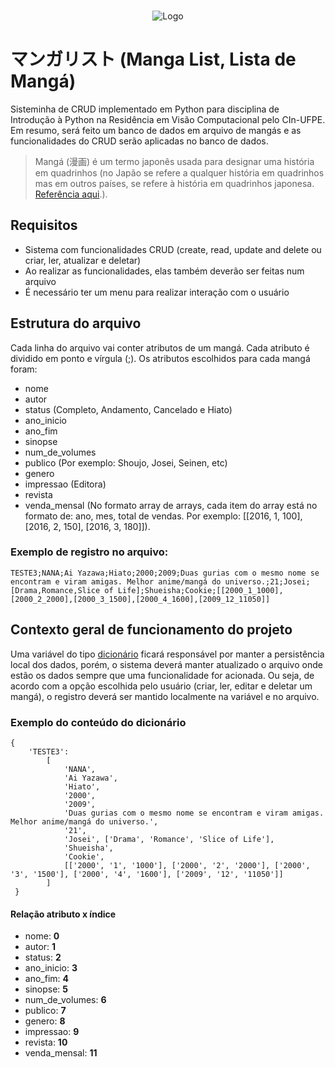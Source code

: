 <br />
<p align="center">
    <img src="https://user-images.githubusercontent.com/14198332/134978178-6b0aa36a-337c-4146-a4b9-ec731b6b1261.jpg" alt="Logo">
</p>

# マンガリスト (Manga List, Lista de Mangá)

Sisteminha de CRUD implementado em Python para disciplina de Introdução à Python na Residência em Visão Computacional pelo CIn-UFPE.
Em resumo, será feito um banco de dados em arquivo de mangás e as funcionalidades do CRUD serão aplicadas no banco de dados.

> Mangá (漫画) é um termo japonês usada para designar uma história em quadrinhos (no Japão se refere a qualquer história em quadrinhos mas em outros países, se refere à história em quadrinhos japonesa. [Referência aqui](https://pt.wikipedia.org/wiki/Mang%C3%A1).).

## Requisitos

* Sistema com funcionalidades CRUD (create, read, update and delete ou criar, ler, atualizar e deletar)
* Ao realizar as funcionalidades, elas também deverão ser feitas num arquivo
* É necessário ter um menu para realizar interação com o usuário

## Estrutura do arquivo

Cada linha do arquivo vai conter atributos de um mangá. Cada atributo é dividido em ponto e vírgula (;).
Os atributos escolhidos para cada mangá foram:

* nome
* autor
* status (Completo, Andamento, Cancelado e Hiato)
* ano_inicio
* ano_fim
* sinopse
* num_de_volumes
* publico (Por exemplo: Shoujo, Josei, Seinen, etc)
* genero
* impressao (Editora)
* revista
* venda_mensal (No formato array de arrays, cada item do array está no formato de: ano, mes, total de vendas. Por exemplo: [[2016, 1, 100], [2016, 2, 150], [2016, 3, 180]]).

### Exemplo de registro no arquivo:
```
TESTE3;NANA;Ai Yazawa;Hiato;2000;2009;Duas gurias com o mesmo nome se encontram e viram amigas. Melhor anime/mangá do universo.;21;Josei;[Drama,Romance,Slice of Life];Shueisha;Cookie;[[2000_1_1000],[2000_2_2000],[2000_3_1500],[2000_4_1600],[2009_12_11050]]
```
## Contexto geral de funcionamento do projeto

Uma variável do tipo [dicionário](https://docs.python.org/3/tutorial/datastructures.html#dictionaries) ficará responsável por manter a persistência local dos dados, porém, o sistema deverá manter atualizado o arquivo onde estão os dados sempre que uma funcionalidade for acionada. Ou seja, de acordo com a opção escolhida pelo usuário (criar, ler, editar e deletar um mangá), o registro deverá ser mantido localmente na variável e no arquivo.

### Exemplo do conteúdo do dicionário
```
{
    'TESTE3': 
        [
            'NANA',
            'Ai Yazawa',
            'Hiato',
            '2000',
            '2009',
            'Duas gurias com o mesmo nome se encontram e viram amigas. Melhor anime/mangá do universo.',
            '21',
            'Josei', ['Drama', 'Romance', 'Slice of Life'],
            'Shueisha',
            'Cookie', 
            [['2000', '1', '1000'], ['2000', '2', '2000'], ['2000', '3', '1500'], ['2000', '4', '1600'], ['2009', '12', '11050']]
        ]
 }
```

#### Relação atributo x índice
* nome: __0__
* autor: __1__
* status: __2__
* ano_inicio: __3__
* ano_fim: __4__
* sinopse: __5__
* num_de_volumes: __6__
* publico: __7__
* genero: __8__
* impressao: __9__
* revista: __10__
* venda_mensal: __11__
